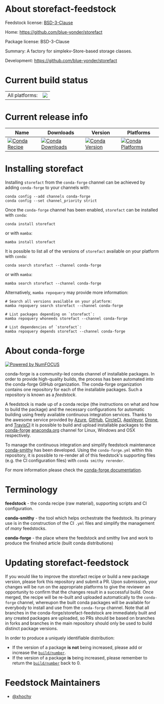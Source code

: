 About storefact-feedstock
=========================

Feedstock license: [BSD-3-Clause](https://github.com/conda-forge/storefact-feedstock/blob/main/LICENSE.txt)

Home: https://github.com/blue-yonder/storefact

Package license: BSD-3-Clause

Summary: A factory for simplekv-Store-based storage classes.

Development: https://github.com/blue-yonder/storefact

Current build status
====================


<table><tr><td>All platforms:</td>
    <td>
      <a href="https://dev.azure.com/conda-forge/feedstock-builds/_build/latest?definitionId=4356&branchName=main">
        <img src="https://dev.azure.com/conda-forge/feedstock-builds/_apis/build/status/storefact-feedstock?branchName=main">
      </a>
    </td>
  </tr>
</table>

Current release info
====================

| Name | Downloads | Version | Platforms |
| --- | --- | --- | --- |
| [![Conda Recipe](https://img.shields.io/badge/recipe-storefact-green.svg)](https://anaconda.org/conda-forge/storefact) | [![Conda Downloads](https://img.shields.io/conda/dn/conda-forge/storefact.svg)](https://anaconda.org/conda-forge/storefact) | [![Conda Version](https://img.shields.io/conda/vn/conda-forge/storefact.svg)](https://anaconda.org/conda-forge/storefact) | [![Conda Platforms](https://img.shields.io/conda/pn/conda-forge/storefact.svg)](https://anaconda.org/conda-forge/storefact) |

Installing storefact
====================

Installing `storefact` from the `conda-forge` channel can be achieved by adding `conda-forge` to your channels with:

```
conda config --add channels conda-forge
conda config --set channel_priority strict
```

Once the `conda-forge` channel has been enabled, `storefact` can be installed with `conda`:

```
conda install storefact
```

or with `mamba`:

```
mamba install storefact
```

It is possible to list all of the versions of `storefact` available on your platform with `conda`:

```
conda search storefact --channel conda-forge
```

or with `mamba`:

```
mamba search storefact --channel conda-forge
```

Alternatively, `mamba repoquery` may provide more information:

```
# Search all versions available on your platform:
mamba repoquery search storefact --channel conda-forge

# List packages depending on `storefact`:
mamba repoquery whoneeds storefact --channel conda-forge

# List dependencies of `storefact`:
mamba repoquery depends storefact --channel conda-forge
```


About conda-forge
=================

[![Powered by
NumFOCUS](https://img.shields.io/badge/powered%20by-NumFOCUS-orange.svg?style=flat&colorA=E1523D&colorB=007D8A)](https://numfocus.org)

conda-forge is a community-led conda channel of installable packages.
In order to provide high-quality builds, the process has been automated into the
conda-forge GitHub organization. The conda-forge organization contains one repository
for each of the installable packages. Such a repository is known as a *feedstock*.

A feedstock is made up of a conda recipe (the instructions on what and how to build
the package) and the necessary configurations for automatic building using freely
available continuous integration services. Thanks to the awesome service provided by
[Azure](https://azure.microsoft.com/en-us/services/devops/), [GitHub](https://github.com/),
[CircleCI](https://circleci.com/), [AppVeyor](https://www.appveyor.com/),
[Drone](https://cloud.drone.io/welcome), and [TravisCI](https://travis-ci.com/)
it is possible to build and upload installable packages to the
[conda-forge](https://anaconda.org/conda-forge) [anaconda.org](https://anaconda.org/)
channel for Linux, Windows and OSX respectively.

To manage the continuous integration and simplify feedstock maintenance
[conda-smithy](https://github.com/conda-forge/conda-smithy) has been developed.
Using the ``conda-forge.yml`` within this repository, it is possible to re-render all of
this feedstock's supporting files (e.g. the CI configuration files) with ``conda smithy rerender``.

For more information please check the [conda-forge documentation](https://conda-forge.org/docs/).

Terminology
===========

**feedstock** - the conda recipe (raw material), supporting scripts and CI configuration.

**conda-smithy** - the tool which helps orchestrate the feedstock.
                   Its primary use is in the construction of the CI ``.yml`` files
                   and simplify the management of *many* feedstocks.

**conda-forge** - the place where the feedstock and smithy live and work to
                  produce the finished article (built conda distributions)


Updating storefact-feedstock
============================

If you would like to improve the storefact recipe or build a new
package version, please fork this repository and submit a PR. Upon submission,
your changes will be run on the appropriate platforms to give the reviewer an
opportunity to confirm that the changes result in a successful build. Once
merged, the recipe will be re-built and uploaded automatically to the
`conda-forge` channel, whereupon the built conda packages will be available for
everybody to install and use from the `conda-forge` channel.
Note that all branches in the conda-forge/storefact-feedstock are
immediately built and any created packages are uploaded, so PRs should be based
on branches in forks and branches in the main repository should only be used to
build distinct package versions.

In order to produce a uniquely identifiable distribution:
 * If the version of a package **is not** being increased, please add or increase
   the [``build/number``](https://docs.conda.io/projects/conda-build/en/latest/resources/define-metadata.html#build-number-and-string).
 * If the version of a package **is** being increased, please remember to return
   the [``build/number``](https://docs.conda.io/projects/conda-build/en/latest/resources/define-metadata.html#build-number-and-string)
   back to 0.

Feedstock Maintainers
=====================

* [@xhochy](https://github.com/xhochy/)

